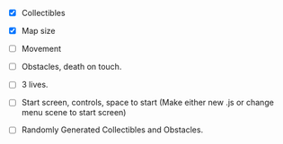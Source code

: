 - [x] Collectibles

- [x] Map size

- [ ] Movement

- [ ] Obstacles, death on touch.

- [ ] 3 lives.

- [ ] Start screen, controls, space to start  (Make either new .js or change menu scene to start screen)

- [ ] Randomly Generated Collectibles and Obstacles.